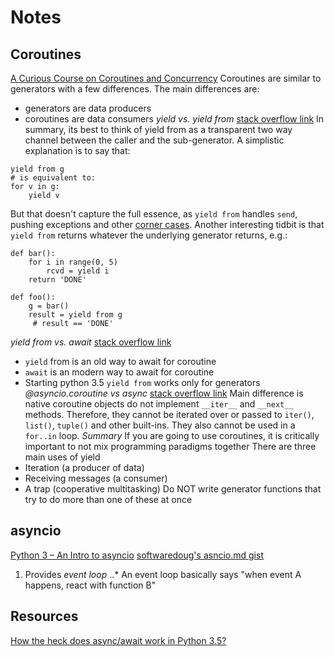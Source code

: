 # Notes
## Coroutines
[A Curious Course on Coroutines and Concurrency](http://dabeaz.com/coroutines/)
Coroutines are similar to generators with a few differences. The main differences are:
* generators are data producers
* coroutines are data consumers
*yield vs. yield from*
[stack overflow link](https://stackoverflow.com/questions/9708902/in-practice-what-are-the-main-uses-for-the-new-yield-from-syntax-in-python-3)
In summary, its best to think of yield from as a transparent two way channel between the caller and the sub-generator.
A simplistic explanation is to say that\:
```
yield from g
# is equivalent to:
for v in g:
    yield v
```
But that doesn't capture the full essence, as `yield from` handles `send`, pushing exceptions and other [corner cases](https://www.python.org/dev/peps/pep-0380/#id13).
Another interesting tidbit is that `yield from` returns whatever the underlying generator returns, e.g.:
```
def bar():
    for i in range(0, 5)
        rcvd = yield i
    return 'DONE'

def foo():
    g = bar()
    result = yield from g
     # result == 'DONE'
 ```
*yield from vs. await*
[stack overflow link](https://stackoverflow.com/questions/44251045/what-does-the-yield-from-syntax-do-in-asyncio-and-how-is-it-different-from-aw)
* `yield` from is an old way to await for coroutine
* `await` is an modern way to await for coroutine
* Starting python 3.5 `yield from` works only for generators
*@asyncio.coroutine vs async*
[stack overflow link](https://stackoverflow.com/questions/40571786/asyncio-coroutine-vs-async-def)
Main difference is native coroutine objects do not implement `__iter__` and  `__next__` methods. Therefore, they cannot be iterated over or passed to `iter()`, `list()`, `tuple()` and other built-ins. They also cannot be used in a `for..in` loop.
*Summary*
If you are going to use coroutines, it is critically important to not mix programming paradigms together
There are three main uses of yield
* Iteration (a producer of data)
* Receiving messages (a consumer)
* A trap (cooperative multitasking)
Do NOT write generator functions that try to do more than one of these at once
## asyncio
[Python 3 – An Intro to asyncio](https://www.blog.pythonlibrary.org/2016/07/26/python-3-an-intro-to-asyncio/)
[softwaredoug's asncio.md gist](https://gist.github.com/softwaredoug/86fa2abd60ed203b71de)
1. Provides *event loop*
..* An event loop basically says "when event A happens, react with function B"
## Resources
[How the heck does async/await work in Python 3.5?](https://snarky.ca/how-the-heck-does-async-await-work-in-python-3-5/)
